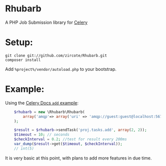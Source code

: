 Rhubarb
=======

A PHP Job Submission library for [Celery](http://celeryproject.org/)

Setup:
======

```
git clone git://github.com/zircote/Rhubarb.git
composer install
```
Add `%project%/vendor/autoload.php` to your bootstrap.

Example:
========
Using the [Celery Docs `add` example](http://docs.celeryproject.org/en/latest/getting-started/first-steps-with-celery.html#application):

```php
    $rhubarb = new \Rhubarb\Rhubarb(
        array('amqp'=> array('uri' => 'amqp://guest:guest@localhost:5672/celery'))
    );

    $result = $rhubarb->sendTask('proj.tasks.add', array(2, 2));
    $timeout = 10; // seconds
    $checkInterval = 0.2; //test for result every 200ms
    var_dump($result->get($timeout, $checkInterval));
    // int(5)
```


It is very basic at this point, with plans to add more features in due time.
